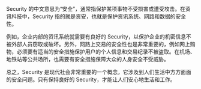 Security 的中文意思为“安全”，通常指保护某项事物不受损害或遭受攻击。在资讯科技中，Security 指的就是资安，也就是保护资讯系统、网路和数据的安全性。

例如，企业内部的资讯系统就需要有良好的 Security，以保护企业的机密信息不被外部人员窃取或破坏。另外，网路上交易的安全性也是非常重要的，例如网上购物，必须要有适当的安全措施保护用户的个人信息和交易纪录不被盗取。在机场、地铁站等公共场所，也需要有安全措施保障大众的人身安全不受威胁。

总之，Security 是现代社会非常重要的一个概念，它涉及到人们生活中方方面面的安全问题。只有保持良好的 Security，才能让人们安心地生活和工作。